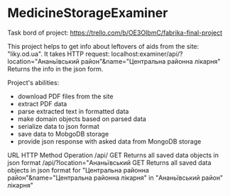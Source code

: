 # MedicineStorageExaminer
Task bord of project: https://trello.com/b/OE3OIbmC/fabrika-final-project

This project helps to get info about leftovers of aids from the site: "liky.od.ua".
It takes HTTP request: localhost:examiner/api/?location="Ананьївський район"&name="Центральна районна лікарня"
Returns the info in the json form.

Project's abilities:
- download PDF files from the site
- extract PDF data
- parse extracted text in formatted data  
- make domain objects based on parsed data
- serialize data to json format
- save data to MobgoDB  storage
- provide json response with asked data from MongoDB storage

URL                           HTTP Method           Operation
/api/                             GET             Returns all saved data objects in json format
/api/?location="Ананьївський      GET             Returns all saved data objects in json format for "Центральна районна
район"&name="Центральна районна                   лікарня" in "Ананьївський район"
лікарня"

